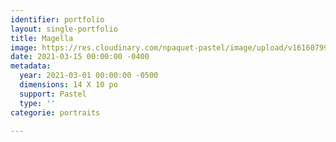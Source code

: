 ```yaml
---
identifier: portfolio
layout: single-portfolio
title: Magella
image: https://res.cloudinary.com/npaquet-pastel/image/upload/v1616079950/AC0F56BF-33FB-4A80-845F-AE508D5D5FC0_ouan7j.jpg
date: 2021-03-15 00:00:00 -0400
metadata:
  year: 2021-03-01 00:00:00 -0500
  dimensions: 14 X 10 po
  support: Pastel
  type: ''
categorie: portraits

---
```

